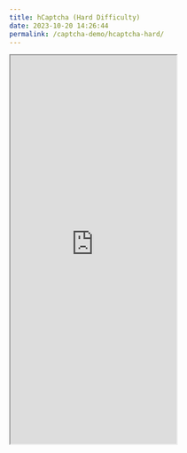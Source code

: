 ```yaml
---
title: hCaptcha (Hard Difficulty)
date: 2023-10-20 14:26:44
permalink: /captcha-demo/hcaptcha-hard/
---
```


<iframe src="https://nopecha.com/demo/hcaptcha#hard" height="700px"></iframe>
